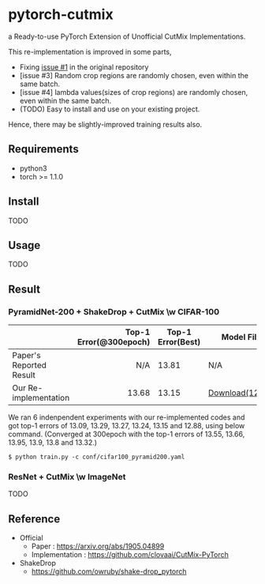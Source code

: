 # pytorch-cutmix

a Ready-to-use PyTorch Extension of Unofficial CutMix Implementations.

This re-implementation is improved in some parts,

- Fixing [issue #1](https://github.com/clovaai/CutMix-PyTorch/issues/1) in the original repository
- [issue #3] Random crop regions are randomly chosen, even within the same batch.
- [issue #4] lambda values(sizes of crop regions) are randomly chosen, even within the same batch.
- (TODO) Easy to install and use on your existing project.

Hence, there may be slightly-improved training results also.

## Requirements

- python3
- torch >= 1.1.0

## Install

TODO

## Usage

TODO

## Result

### PyramidNet-200 + ShakeDrop + **CutMix** \w CIFAR-100

|                                 | Top-1 Error(@300epoch) | Top-1 Error(Best) | Model File |
|---------------------------------|------------:|------------|------------|
| Paper's Reported Result         | N/A         | 13.81      | N/A        |
| Our Re-implementation           | 13.68       | 13.15      | [Download(12.88)](https://www.dropbox.com/s/q4jsyvvhb4y8ys9/model_best.pth.tar?dl=0)       |

We ran 6 indenpendent experiments with our re-implemented codes and got top-1 errors of 13.09, 13.29, 13.27, 13.24, 13.15 and 12.88, using below command.
(Converged at 300epoch with the top-1 errors of 13.55, 13.66, 13.95, 13.9, 13.8 and 13.32.)


```
$ python train.py -c conf/cifar100_pyramid200.yaml
```

### ResNet + **CutMix** \w ImageNet

TODO

## Reference

- Official
  - Paper : https://arxiv.org/abs/1905.04899
  - Implementation : https://github.com/clovaai/CutMix-PyTorch
- ShakeDrop
  - https://github.com/owruby/shake-drop_pytorch
